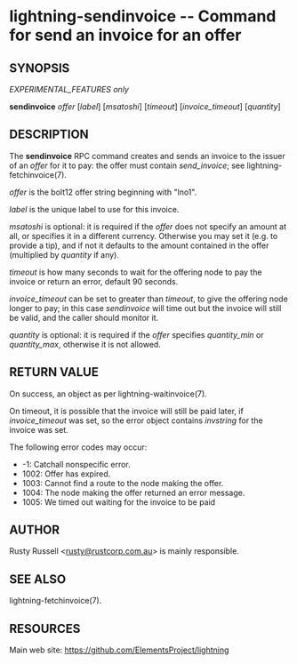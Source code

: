 lightning-sendinvoice -- Command for send an invoice for an offer
=================================================================

SYNOPSIS
--------

*EXPERIMENTAL_FEATURES only*

**sendinvoice** *offer* \[*label*\] \[*msatoshi*\] \[*timeout*\] \[*invoice_timeout*\] \[*quantity*\]

DESCRIPTION
-----------

The **sendinvoice** RPC command creates and sends an invoice to the
issuer of an *offer* for it to pay: the offer must contain
*send_invoice*; see lightning-fetchinvoice(7).

*offer* is the bolt12 offer string beginning with "lno1".

*label* is the unique label to use for this invoice.

*msatoshi* is optional: it is required if the *offer* does not specify
an amount at all, or specifies it in a different currency.  Otherwise
you may set it (e.g. to provide a tip), and if not it defaults to the
amount contained in the offer (multiplied by *quantity* if any).

*timeout* is how many seconds to wait for the offering node to pay the
invoice or return an error, default 90 seconds.

*invoice_timeout* can be set to greater than *timeout*, to give the
offering node longer to pay; in this case *sendinvoice* will time out
but the invoice will still be valid, and the caller should monitor it.

*quantity* is optional: it is required if the *offer* specifies
*quantity_min* or *quantity_max*, otherwise it is not allowed.

RETURN VALUE
------------

On success, an object as per lightning-waitinvoice(7).

On timeout, it is possible that the invoice will still be paid later,
if *invoice_timeout* was set, so the error object contains *invstring* for
the invoice was set.

The following error codes may occur:
- -1: Catchall nonspecific error.
- 1002: Offer has expired.
- 1003: Cannot find a route to the node making the offer.
- 1004: The node making the offer returned an error message.
- 1005: We timed out waiting for the invoice to be paid

AUTHOR
------

Rusty Russell <<rusty@rustcorp.com.au>> is mainly responsible.

SEE ALSO
--------

lightning-fetchinvoice(7).

RESOURCES
---------

Main web site: <https://github.com/ElementsProject/lightning>

